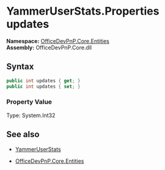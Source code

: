 # YammerUserStats.Properties updates
**Namespace:** [OfficeDevPnP.Core.Entities](OfficeDevPnP.Core.Entities.md)  
**Assembly:** OfficeDevPnP.Core.dll  
## Syntax
```C#
public int updates { get; }
public int updates { set; }
```

### Property Value
Type: System.Int32  

## See also
- [YammerUserStats](YammerUserStats.md) 

- [OfficeDevPnP.Core.Entities](OfficeDevPnP.Core.Entities.md)
